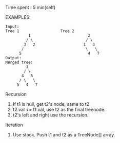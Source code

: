 Time spent : 5 min(self)

EXAMPLES:

```
Input: 
Tree 1                  Tree 2                  
          1                         2                             
         / \                       / \                            
        3   2                     1   3                        
       /                           \   \                      
      5                             4   7                  
Output: 
Merged tree:
	     3
	    / \
	   4   5
	  / \   \ 
	 5   4   7
```



Recursion

1. If t1 is null, get t2's node, same to t2.
2. t2.val += t1.val, use t2 as the final treenode.
3. t2's left and right use the recursion.

Iteration

1. Use stack. Push t1 and t2 as a TreeNode[] array.